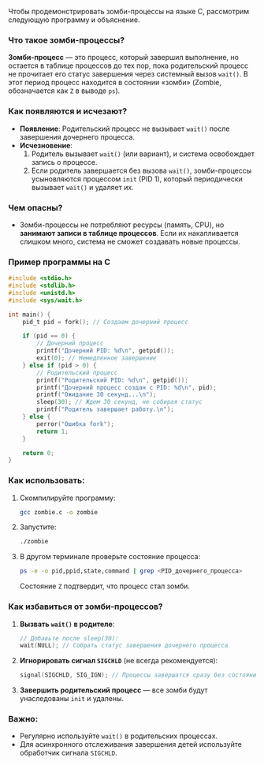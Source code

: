 Чтобы продемонстрировать зомби-процессы на языке C, рассмотрим следующую программу и объяснение.

### Что такое зомби-процессы?
**Зомби-процесс** — это процесс, который завершил выполнение, но остается в таблице процессов до тех пор, пока родительский процесс не прочитает его статус завершения через системный вызов `wait()`. В этот период процесс находится в состоянии «зомби» (Zombie, обозначается как `Z` в выводе `ps`).

### Как появляются и исчезают?
- **Появление**: Родительский процесс не вызывает `wait()` после завершения дочернего процесса.
- **Исчезновение**:
  1. Родитель вызывает `wait()` (или вариант), и система освобождает запись о процессе.
  2. Если родитель завершается без вызова `wait()`, зомби-процессы усыновляются процессом `init` (PID 1), который периодически вызывает `wait()` и удаляет их.

### Чем опасны?
- Зомби-процессы не потребляют ресурсы (память, CPU), но **занимают записи в таблице процессов**. Если их накапливается слишком много, система не сможет создавать новые процессы.

### Пример программы на C
```c
#include <stdio.h>
#include <stdlib.h>
#include <unistd.h>
#include <sys/wait.h>

int main() {
    pid_t pid = fork(); // Создаем дочерний процесс

    if (pid == 0) {
        // Дочерний процесс
        printf("Дочерний PID: %d\n", getpid());
        exit(0); // Немедленное завершение
    } else if (pid > 0) {
        // Родительский процесс
        printf("Родительский PID: %d\n", getpid());
        printf("Дочерний процесс создан с PID: %d\n", pid);
        printf("Ожидание 30 секунд...\n");
        sleep(30); // Ждем 30 секунд, не собирая статус
        printf("Родитель завершает работу.\n");
    } else {
        perror("Ошибка fork");
        return 1;
    }

    return 0;
}
```

### Как использовать:
1. Скомпилируйте программу:
   ```bash
   gcc zombie.c -o zombie
   ```
2. Запустите:
   ```bash
   ./zombie
   ```
3. В другом терминале проверьте состояние процесса:
   ```bash
   ps -e -o pid,ppid,state,command | grep <PID_дочернего_процесса>
   ```
   Состояние `Z` подтвердит, что процесс стал зомби.

### Как избавиться от зомби-процессов?
1. **Вызвать `wait()` в родителе**:
   ```c
   // Добавьте после sleep(30):
   wait(NULL); // Собрать статус завершения дочернего процесса
   ```
2. **Игнорировать сигнал `SIGCHLD`** (не всегда рекомендуется):
   ```c
   signal(SIGCHLD, SIG_IGN); // Процессы завершатся сразу без состояния зомби
   ```
3. **Завершить родительский процесс** — все зомби будут унаследованы `init` и удалены.

### Важно:
- Регулярно используйте `wait()` в родительских процессах.
- Для асинхронного отслеживания завершения детей используйте обработчик сигнала `SIGCHLD`.